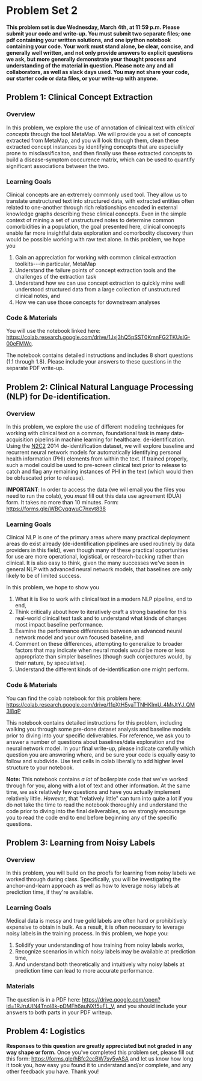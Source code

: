 # Problem Set 2

**This problem set is due Wednesday, March 4th, at 11:59 p.m. Please submit your code and write-up. You must
submit two separate files; one pdf containing your written solutions, and one ipython notebook containing your
code. Your work must stand alone, be clear, concise, and generally well written, and not only provide
answers to explicit questions we ask, but more generally demonstrate your thought process and understanding of
the material in question. Please note any and all collaborators, as well as slack days used. You may not share
your code, our starter code or data files, or your write-up with anyone.**

## Problem 1: Clinical Concept Extraction
### Overview
In this problem, we explore the use of annotation of clinical text with _clinical concepts_ through
the tool MetaMap. We will provide you a set of concepts extracted from MetaMap, and you will look through them, clean
these extracted concept instances by identifying concepts that are especially prone to misclassificaiton, and then
finally use these extracted concepts to build a disease-symptom coccurence matrix, which can be used to
quantify significant associations between the two.

### Learning Goals
Clinical concepts are an extremely commonly used tool. They allow us to translate unstructured text into
structured data, with extracted entities often related to one-another through rich relationships encoded in
external knowledge graphs describing these clinical concepts. Even in the simple context of mining a set of
unstructured notes to determine common comorbidities in a population, the goal presented here, clinical
concepts enable far more insightful data exploration and comorbodity discovery than would be possible working
with raw text alone. In this problem, we hope you
  1. Gain an appreciation for working with common clinical extraction toolkits---in particular, MetaMap
  2. Understand the failure points of concept extraction tools and the challenges of the extraction task 
  3. Understand how we can use concept extraction to quickly mine well understood structured data from a large
     collection of unstructured clinical notes, and
  4. How we can use those concepts for downstream analyses

### Code & Materials
You will use the notebook linked here: https://colab.research.google.com/drive/1Jxj3hQ5pSST0KmnFG2TKUslG-00eFMWc.

The notebook contains detailed instructions and includes 8 short questions (1.1 through 1.8). Please include your answers to these questions in the separate PDF write-up.

## Problem 2: Clinical Natural Language Processing (NLP) for De-identification.
### Overview
In this problem, we explore the use of different modeling techniques for working with clinical text on a
common, foundational task in many data-acquisition pipelins in machine learning for healthcare:
de-identification. Using the [N2C2](https://portal.dbmi.hms.harvard.edu/projects/n2c2-nlp/#) 2014
de-identification dataset, we will explore baseline and recurrent neural network models for automatically
identifying personal health information (PHI) elements from within the text. If trained properly, such a model
could be used to pre-screen clinical text prior to release to catch and flag any remaining instances of PHI in
the text (which would then be obfuscated prior to release).

**IMPORTANT**: In order to access the data (we will email you the files you need to run the colab), you *must*
fill out this data use agreement (DUA) form. It takes no more than 10 minutes. Form:
https://forms.gle/WBCyqqwuC7nxvt838

### Learning Goals
Clinical NLP is one of the primary areas where many practical deployment areas do exist already
(de-identification pipelines are used routinely by data providers in this field), even though many of these
practical opportunities for use are more operational, logistical, or research-backing rather than clinical. It
is also easy to think, given the many successes we've seen in general NLP with advanced neural network models,
that baselines are only likely to be of limited success.

In this problem, we hope to show you
  1. What it is like to work with clinical text in a modern NLP pipeline, end to end,
  2. Think critically about how to iteratively craft a strong baseline for this real-world clinical text task
     and to understand what kinds of changes most impact baseline performance.
  3. Examine the performance differences between an advanced neural network model and your own focused
     baseline, and
  4. Comment on these differences, attempting to generalize to broader factors that may indicate when neural
     models would be more or less appropriate than simpler baselines (though such conjectures would, by their
     nature, by speculative).
  5. Understand the different kinds of de-identification one might perform.

### Code & Materials
You can find the colab notebook for this problem here:
https://colab.research.google.com/drive/1fpXtH5yaTTNHKImU_4MrJtYJ_QM3l8qP

This notebook contains detailed instructions for this problem, including walking you through some pre-done
dataset analysis and baseline models prior to diving into your specific deliverables. For reference, we ask
you to answer a number of questions about baselines/data exploration and the neural network model.  In your
final write-up, please indicate carefully which question you are answering where, and be sure your code is
equally easy to follow and subdivide. Use text cells in colab liberally to add higher level structure to your
notebook.

**Note:** This notebook contains _a lot_ of boilerplate code that we've worked through for you, along with a
lot of text and other information. At the same time, we ask relatively few questions and have you actually
implement relatively little. _However_, that "relatively little" can turn into quite a lot if you do not take
the time to read the notebook thoroughly and understand the code prior to diving into the final deliverables,
so we strongly encourage you to read the code end to end before beginning any of the specific questions.

## Problem 3: Learning from Noisy Labels
### Overview
In this problem, you will build on the proofs for learning from noisy labels we worked through during class. Specifically, you will be investigating the anchor-and-learn approach as well as how to leverage noisy labels at prediction time, if they're available.

### Learning Goals
Medical data is messy and true gold labels are often hard or prohibitively expensive to obtain in bulk. As a result, it is often necessary to leverage noisy labels in the training process. 
In this problem, we hope you:
1) Solidify your understanding of how training from noisy labels works,
2) Recognize scenarios in which noisy labels may be available at prediction time,
3) And understand both theoretically and intuitively why noisy labels at prediction time can lead to more accurate performance.

### Materials
The question is in a PDF here: https://drive.google.com/open?id=1RJruUIN4Tnol8k-pDMFh6auNXf5uFL_V, and you should include your answers to both parts in your PDF writeup. 

## Problem 4: Logistics
**Responses to this question are greatly appreciated but not graded in any way shape or form.**
Once you've completed this problem set, please fill out this form: https://forms.gle/hBfc2ccBW7sy5vASA and let
us know how long it took you, how easy you found it to understand and/or complete, and any other feedback you
have. Thank you!
